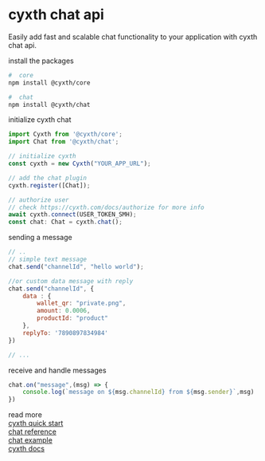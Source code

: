 # cyxth chat api

Easily add fast and scalable chat functionality to your application
with cyxth chat api.

install the packages

```sh
#  core
npm install @cyxth/core

#  chat
npm install @cyxth/chat
```

initialize cyxth chat

```js
import Cyxth from '@cyxth/core';
import Chat from '@cyxth/chat';

// initialize cyxth
const cyxth = new Cyxth("YOUR_APP_URL");

// add the chat plugin
cyxth.register([Chat]);

// authorize user
// check https://cyxth.com/docs/authorize for more info
await cyxth.connect(USER_TOKEN_SMH);
const chat: Chat = cyxth.chat();
```

sending a message

```js
// ..
// simple text message
chat.send("channelId", "hello world");

//or custom data message with reply
chat.send("channelId", {
    data : {
        wallet_qr: "private.png",
        amount: 0.0006,
        productId: "product"
    },
    replyTo: '7890897834984'
})

// ...
```

receive and handle messages

```js
chat.on("message",(msg) => {
    console.log(`message on ${msg.channelId} from ${msg.sender}`,msg)
})
```

read more  
[cyxth quick start](https://cyxth.com/docs/simple-chat)  
[chat reference](https://cyxth.com/docs/reference/classes/chat.Chat)  
[chat example](https://cyxth.com/docs/advanced-chat)  
[cyxth docs](https://cyxth.com/docs)
